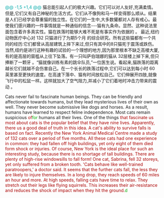 



<span style="color:#0AA">@@ -1,5 +1,4 @@</span>
猫总能引起人们的极大兴趣。它们可以对人友好,充满柔情。但是,它们又有自己神秘的生活方式。它们从不像狗和马一样变得那么顺从。结果是人们已经学会尊重猫的独立性。在它们的一生中,大多数獾都对人存有戒心。最使我们感兴趣的一件事情就是一种通俗的信念---猫有九条命。显然、这种说法里面包含着许多真实性。猫在跌落时能够大难不死是有事实作为依据的 。
最近,纽约动物医疗中心对 132 只猫进行了为期5个月 的综合研究。所有这些猫都有一个共同的经历:它们都曾从高层建筑上摔下来过,但只有其中的8只猫死于震荡或跌伤。当然,纽约是进行这种有趣的试验的一个理想的地方,因为那里根本不缺乏高楼大厦,有的是高层的窗槛从上往下坠落。有一只叫萨伯瑞娜的猫从 32层楼上掉下来,但只捧断了一颗牙 。“猫就像训练有素的跳伞队员,”一位医生说。看起来,猫跌落的距离越长它们就越不会伤害自己。在一个长长的跌落过程中,它们可以达到每小时 60 英里甚至更快的速度。在高速下落中、猫有时间放松自己。它们伸展开四肢,就像飞行中的松鼠一样。这样就加大了空气阻力,并减小了它们着地时冲击力带来的震动 。

Cats never fail to fascinate human beings. They can be friendly and affectionate towards humans, but they lead mysterious lives of their own as well. They never become submissive like dogs and horses. As a result, humans have learned to respect feline independence. Most cats remain suspicious <span style="color:#A00">of</span><span style="color:#0A0">for</span> humans all their lives. One of the things <span style="color:#A00">that fascinate us most about cats is the popular belief that they have nine lives. Apparently, there us a good deal of truth in this idea. A cat's ability to survive falls is based on fact.</span>
<span style="color:#A00">Recently the New York Animal Medical Centre made a study of 132 cats over a period of five months. All these cats had one experience in common: they had fallen off high buildings, yet only eight of them died form shock or injuries. Of course, New York is the ideal place for such an interesting study, because there is no shortage of tall buildings. There are plenty of high-rise windowsills to fall form! One cat, Sabrina, fell 32 storeys, yet only suffered from a broken tooth. 'Cats behave like well-trained paratroopers,' a doctor said. It seems that the further cats fall, the less they are likely to injure themselves. In a long drop, they reach speeds of 60 miles an hour and more. At high speeds, falling cats have time to relax. They stretch out their legs like flying squirrels. This increases their air-resistance and reduces the shock of impact when they hit the ground.</span><span style="color:#0A0">d</span>
